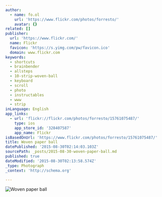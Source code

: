 ```yaml
---
author:
  - name: fo.ol
    url: 'https://www.flickr.com/photos/forresto/'
    avatar: {}
related: []
publisher:
  url: 'https://www.flickr.com/'
  name: Flickr
  favicon: 'https://s.yimg.com/pw/favicon.ico'
  domain: www.flickr.com
keywords:
  - shortcuts
  - brainbender
  - allsteps
  - 10-strip-woven-ball
  - keyboard
  - scroll
  - photo
  - instructables
  - www
  - strip
inLanguage: English
app_links:
  - url: 'flickr://flickr.com/photos/forresto/15761075487/'
    type: ios
    app_store_id: '328407587'
    app_name: Flickr
isBasedOnUrl: 'https://www.flickr.com/photos/forresto/15761075487/'
title: Woven paper ball
datePublished: '2015-08-30T02:14:03.103Z'
sourcePath: _posts/2015-08-30-woven-paper-ball.md
published: true
dateModified: '2015-08-30T02:13:58.574Z'
_type: Photograph
_context: 'http://schema.org'

---
```

![Woven paper ball](https://farm8.staticflickr.com/7518/15761075487_202c5aaa59_b.jpg)